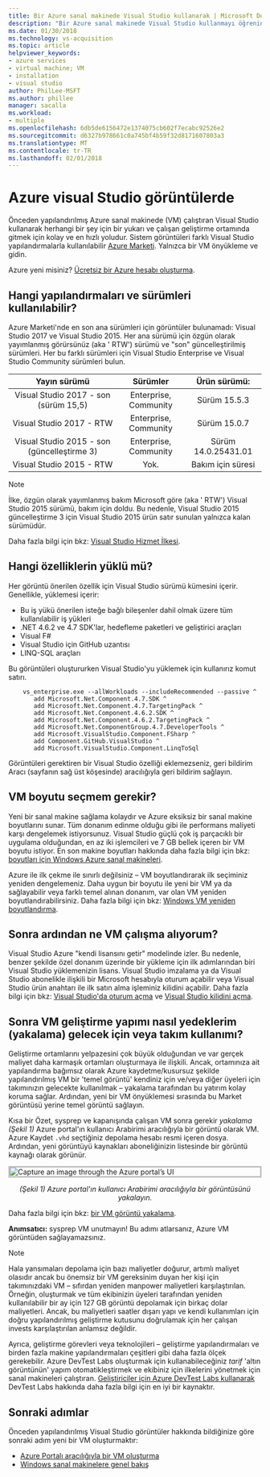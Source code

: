 ```yaml
---
title: Bir Azure sanal makinede Visual Studio kullanarak | Microsoft Docs
description: "Bir Azure sanal makinede Visual Studio kullanmayı öğrenin"
ms.date: 01/30/2018
ms.technology: vs-acquisition
ms.topic: article
helpviewer_keywords:
- azure services
- virtual machine; VM
- installation
- visual studio
author: PhilLee-MSFT
ms.author: phillee
manager: sacalla
ms.workload:
- multiple
ms.openlocfilehash: 6db5de6156472e1374075cb602f7ecabc92526e2
ms.sourcegitcommit: d6327b978661c0a745bf4b59f32d8171607803a3
ms.translationtype: MT
ms.contentlocale: tr-TR
ms.lasthandoff: 02/01/2018
---
```

# <a id="top"></a> Azure visual Studio görüntülerde
Önceden yapılandırılmış Azure sanal makinede (VM) çalıştıran Visual Studio kullanarak herhangi bir şey için bir yukarı ve çalışan geliştirme ortamında gitmek için kolay ve en hızlı yoludur.  Sistem görüntüleri farklı Visual Studio yapılandırmalarla kullanılabilir [Azure Marketi](https://portal.azure.com/). Yalnızca bir VM önyükleme ve gidin.

Azure yeni misiniz? [Ücretsiz bir Azure hesabı oluşturma](https://azure.microsoft.com/free).

## <a name="what-configurations-and-versions-are-available"></a>Hangi yapılandırmaları ve sürümleri kullanılabilir?
Azure Marketi'nde en son ana sürümleri için görüntüler bulunamadı: Visual Studio 2017 ve Visual Studio 2015.  Her ana sürümü için özgün olarak yayımlanmış görürsünüz (aka ' RTW') sürümü ve "son" güncelleştirilmiş sürümleri.  Her bu farklı sürümleri için Visual Studio Enterprise ve Visual Studio Community sürümleri bulun.

|               Yayın sürümü              |        Sürümler      |    Ürün sürümü:    |
|:------------------------------------------:|:---------------------:|:---------------------:|
| Visual Studio 2017 - son (sürüm 15,5) | Enterprise, Community |     Sürüm 15.5.3    |
|         Visual Studio 2017 - RTW           | Enterprise, Community |     Sürüm 15.0.7    |
|   Visual Studio 2015 - son (güncelleştirme 3)   | Enterprise, Community | Sürüm 14.0.25431.01 |
|         Visual Studio 2015 - RTW           | Yok.           |    Bakım için süresi          |

> [!NOTE]
> İlke, özgün olarak yayımlanmış bakım Microsoft göre (aka ' RTW') Visual Studio 2015 sürümü, bakım için doldu.  Bu nedenle, Visual Studio 2015 güncelleştirme 3 için Visual Studio 2015 ürün satır sunulan yalnızca kalan sürümüdür.

Daha fazla bilgi için bkz: [Visual Studio Hizmet İlkesi](https://www.visualstudio.com/en-us/productinfo/vs-servicing-vs).

## <a name="what-features-are-installed"></a>Hangi özelliklerin yüklü mü?
Her görüntü önerilen özellik için Visual Studio sürümü kümesini içerir.  Genellikle, yüklemesi içerir:

* Bu iş yükü önerilen isteğe bağlı bileşenler dahil olmak üzere tüm kullanılabilir iş yükleri
* .NET 4.6.2 ve 4.7 SDK'lar, hedefleme paketleri ve geliştirici araçları
* Visual F#
* Visual Studio için GitHub uzantısı
* LINQ-SQL araçları

Bu görüntüleri oluştururken Visual Studio'yu yüklemek için kullanırız komut satırı.

```
    vs_enterprise.exe --allWorkloads --includeRecommended --passive ^
       add Microsoft.Net.Component.4.7.SDK ^
       add Microsoft.Net.Component.4.7.TargetingPack ^ 
       add Microsoft.Net.Component.4.6.2.SDK ^
       add Microsoft.Net.Component.4.6.2.TargetingPack ^
       add Microsoft.Net.ComponentGroup.4.7.DeveloperTools ^
       add Microsoft.VisualStudio.Component.FSharp ^
       add Component.GitHub.VisualStudio ^
       add Microsoft.VisualStudio.Component.LinqToSql
```

Görüntüleri gerektiren bir Visual Studio özelliği eklemezseniz, geri bildirim Aracı (sayfanın sağ üst köşesinde) aracılığıyla geri bildirim sağlayın.

## <a name="what-size-vm-should-i-choose"></a>VM boyutu seçmem gerekir?
Yeni bir sanal makine sağlama kolaydır ve Azure eksiksiz bir sanal makine boyutlarını sunar.  Tüm donanım edinme olduğu gibi ile performans maliyeti karşı dengelemek istiyorsunuz.  Visual Studio güçlü çok iş parçacıklı bir uygulama olduğundan, en az iki işlemcileri ve 7 GB bellek içeren bir VM boyutu istiyor.  En son makine boyutları hakkında daha fazla bilgi için bkz: [boyutları için Windows Azure sanal makineleri](https://docs.microsoft.com/en-us/azure/virtual-machines/windows/sizes).

Azure ile ilk çekme ile sınırlı değilsiniz – VM boyutlandırarak ilk seçiminiz yeniden dengelemeniz.  Daha uygun bir boyutu ile yeni bir VM ya da sağlayabilir veya farklı temel alınan donanım, var olan VM yeniden boyutlandırabilirsiniz.  Daha fazla bilgi için bkz: [Windows VM yeniden boyutlandırma](https://docs.microsoft.com/en-us/azure/virtual-machines/windows/resize-vm).

## <a name="after-i-get-the-vm-running-then-what"></a>Sonra ardından ne VM çalışma alıyorum?
Visual Studio Azure "kendi lisansını getir" modelinde izler.  Bu nedenle, benzer şekilde özel donanım üzerinde bir yükleme için ilk adımlarından biri Visual Studio yüklemenizin lisans.  Visual Studio imzalama ya da Visual Studio abonelikle ilişkili bir Microsoft hesabıyla oturum açabilir veya Visual Studio ürün anahtarı ile ilk satın alma işleminiz kilidini açabilir.  Daha fazla bilgi için bkz: [Visual Studio'da oturum açma](https://docs.microsoft.com/en-us/visualstudio/ide/signing-in-to-visual-studio) ve [Visual Studio kilidini açma](https://docs.microsoft.com/en-us/visualstudio/ide/how-to-unlock-visual-studio).

## <a name="after-i-build-out-the-dev-vm-how-do-i-save-capture-it-for-future-or-team-use"></a>Sonra VM geliştirme yapımı nasıl yedeklerim (yakalama) gelecek için veya takım kullanımı?

Geliştirme ortamlarını yelpazesini çok büyük olduğundan ve var gerçek maliyet daha karmaşık ortamları oluşturmaya ile ilişkili.  Ancak, ortamınıza ait yapılandırma bağımsız olarak Azure kaydetme/kusursuz şekilde yapılandırılmış VM bir 'temel görüntü' kendiniz için ve/veya diğer üyeleri için takımınızın gelecekte kullanılmak – yakalama tarafından bu yatırım kolay koruma sağlar.  Ardından, yeni bir VM önyüklemesi sırasında bu Market görüntüsü yerine temel görüntü sağlayın.

Kısa bir Özet, sysprep ve kapanışında çalışan VM sonra gerekir *yakalama (Şekil 1)* Azure portal'ın kullanıcı Arabirimi aracılığıyla bir görüntü olarak VM.  Azure Kaydet `.vhd` seçtiğiniz depolama hesabı resmi içeren dosya.  Ardından, yeni görüntüyü kaynakları aboneliğinizin listesinde bir görüntü kaynağı olarak görünür.

<img src="media/capture-vm.png" alt="Capture an image through the Azure portal’s UI" style="border:3px solid Silver; display: block; margin: auto;"><center>*(Şekil 1) Azure portal'ın kullanıcı Arabirimi aracılığıyla bir görüntüsünü yakalayın.*</center>

Daha fazla bilgi için bkz: [bir VM görüntü yakalama](https://docs.microsoft.com/en-us/azure/virtual-machines/windows/capture-image-resource).

  **Anımsatıcı:** sysprep VM unutmayın!  Bu adımı atlarsanız, Azure VM görüntüden sağlayamazsınız.

> [!NOTE]
> Hala yansımaları depolama için bazı maliyetler doğurur, artımlı maliyet olasıdır ancak bu önemsiz bir VM gereksinim duyan her kişi için takımınızdaki VM – sıfırdan yeniden manpower maliyetleri karşılaştırılan.  Örneğin, oluşturmak ve tüm ekibinizin üyeleri tarafından yeniden kullanılabilir bir ay için 127 GB görüntü depolamak için birkaç dolar maliyetleri.  Ancak, bu maliyetleri saatler dışarı yapı ve kendi kullanımları için doğru yapılandırılmış geliştirme kutusunu doğrulamak için her çalışan invests karşılaştırılan anlamsız değildir.

Ayrıca, geliştirme görevleri veya teknolojileri – geliştirme yapılandırmaları ve birden fazla makine yapılandırmaları çeşitleri gibi daha fazla ölçek gerekebilir.  Azure DevTest Labs oluşturmak için kullanabileceğiniz _tarif_ 'altın görüntünün' yapım otomatikleştirmek ve ekibiniz için ilkelerini yönetmek için sanal makineleri çalıştıran.  [Geliştiriciler için Azure DevTest Labs kullanarak](https://docs.microsoft.com/en-us/azure/devtest-lab/devtest-lab-developer-lab) DevTest Labs hakkında daha fazla bilgi için en iyi bir kaynaktır.

## <a name="next-steps"></a>Sonraki adımlar
Önceden yapılandırılmış Visual Studio görüntüler hakkında bildiğinize göre sonraki adım yeni bir VM oluşturmaktır:

* [Azure Portalı aracılığıyla bir VM oluşturma](https://docs.microsoft.com/en-us/azure/virtual-machines/windows/quick-create-portal)
* [Windows sanal makinelere genel bakış](https://docs.microsoft.com/en-us/azure/virtual-machines/windows/overview)